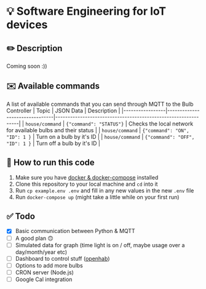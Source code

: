 # 💡 Software Engineering for IoT devices

## ✏️ Description

Coming soon :))

## ✉️ Available commands

A list of available commands that you can send through MQTT to the Bulb Controller
| Topic | JSON Data | Description |
|-----------------|--------------------------------|---------------------------------------------------------------|
| `house/command` | `{"command": "STATUS"}` | Checks the local network for available bulbs and their status |
| `house/command` | `{"command": "ON", "ID": 1 }` | Turn on a bulb by it's ID |
| `house/command` | `{"command": "OFF", "ID": 1 }` | Turn off a bulb by it's ID |

## 🤔 How to run this code

1. Make sure you have [docker & docker-compose](https://docs.docker.com/get-docker/) installed
2. Clone this repository to your local machine and `cd` into it
3. Run `cp example.env .env` and fill in any new values in the new `.env` file
4. Run `docker-compose up` (might take a little while on your first run)

## ✅ Todo

- [x] Basic communication between Python & MQTT
- [ ] A good plan 🙃
- [ ] Simulated data for graph (time light is on / off, maybe usage over a day/month/year etc)
- [ ] Dashboard to control stuff ([openhab](https://www.openhab.org/))
- [ ] Options to add more bulbs
- [ ] CRON server (Node.js)
- [ ] Google Cal integration
